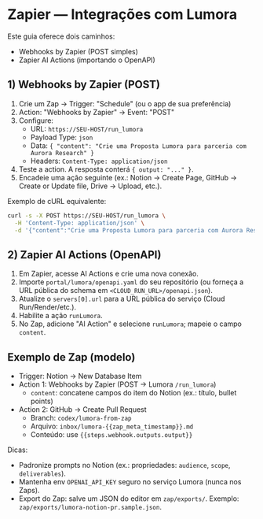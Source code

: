 # Zapier — Integrações com Lumora

Este guia oferece dois caminhos:
- Webhooks by Zapier (POST simples)
- Zapier AI Actions (importando o OpenAPI)

## 1) Webhooks by Zapier (POST)
1. Crie um Zap → Trigger: "Schedule" (ou o app de sua preferência)
2. Action: "Webhooks by Zapier" → Event: "POST"
3. Configure:
   - URL: `https://SEU-HOST/run_lumora`
   - Payload Type: `json`
   - Data: `{ "content": "Crie uma Proposta Lumora para parceria com Aurora Research" }`
   - Headers: `Content-Type: application/json`
4. Teste a action. A resposta conterá `{ output: "..." }`.
5. Encadeie uma ação seguinte (ex.: Notion → Create Page, GitHub → Create or Update file, Drive → Upload, etc.).

Exemplo de cURL equivalente:
```bash
curl -s -X POST https://SEU-HOST/run_lumora \
  -H 'Content-Type: application/json' \
  -d '{"content":"Crie uma Proposta Lumora para parceria com Aurora Research"}'
```

## 2) Zapier AI Actions (OpenAPI)
1. Em Zapier, acesse AI Actions e crie uma nova conexão.
2. Importe `portal/lumora/openapi.yaml` do seu repositório (ou forneça a URL pública do schema em `<CLOUD_RUN_URL>/openapi.json`).
3. Atualize o `servers[0].url` para a URL pública do serviço (Cloud Run/Render/etc.).
4. Habilite a ação `runLumora`.
5. No Zap, adicione "AI Action" e selecione `runLumora`; mapeie o campo `content`.

## Exemplo de Zap (modelo)
- Trigger: Notion → New Database Item
- Action 1: Webhooks by Zapier (POST → Lumora `/run_lumora`)
  - `content`: concatene campos do item do Notion (ex.: título, bullet points)
- Action 2: GitHub → Create Pull Request
  - Branch: `codex/lumora-from-zap`
  - Arquivo: `inbox/lumora-{{zap_meta_timestamp}}.md`
  - Conteúdo: use `{{steps.webhook.outputs.output}}`

Dicas:
- Padronize prompts no Notion (ex.: propriedades: `audience`, `scope`, `deliverables`).
- Mantenha env `OPENAI_API_KEY` seguro no serviço Lumora (nunca nos Zaps).
- Export do Zap: salve um JSON do editor em `zap/exports/`. Exemplo: `zap/exports/lumora-notion-pr.sample.json`.
